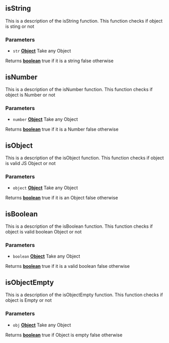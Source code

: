 <!-- Generated by documentation.js. Update this documentation by updating the source code. -->

## isString

This is a description of the isString function.
This function checks if object is sting or not

### Parameters

*   `str` **[Object][1]** Take any Object

Returns **[boolean][2]** true if it is a string false otherwise

## isNumber

This is a description of the isNumber function.
This function checks if object is Number or not

### Parameters

*   `number` **[Object][1]** Take any Object

Returns **[boolean][2]** true if it is a Number false otherwise

## isObject

This is a description of the isObject function.
This function checks if object is valid JS Object or not

### Parameters

*   `object` **[Object][1]** Take any Object

Returns **[boolean][2]** true if it is an Object false otherwise

## isBoolean

This is a description of the isBoolean function.
This function checks if object is valid boolean Object or not

### Parameters

*   `boolean` **[Object][1]** Take any Object

Returns **[boolean][2]** true if it is a valid boolean false otherwise

## isObjectEmpty

This is a description of the isObjectEmpty function.
This function checks if object is Empty or not

### Parameters

*   `obj` **[Object][1]** Take any Object

Returns **[boolean][2]** true if Object is empty false otherwise

[1]: https://developer.mozilla.org/docs/Web/JavaScript/Reference/Global_Objects/Object

[2]: https://developer.mozilla.org/docs/Web/JavaScript/Reference/Global_Objects/Boolean
